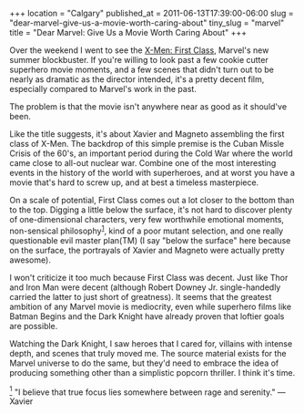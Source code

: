 +++
location = "Calgary"
published_at = 2011-06-13T17:39:00-06:00
slug = "dear-marvel-give-us-a-movie-worth-caring-about"
tiny_slug = "marvel"
title = "Dear Marvel: Give Us a Movie Worth Caring About"
+++

Over the weekend I went to see the [X-Men: First Class](http://en.wikipedia.org/wiki/X-Men:_First_Class), Marvel's new summer blockbuster. If you're willing to look past a few cookie cutter superhero movie moments, and a few scenes that didn't turn out to be nearly as dramatic as the director intended, it's a pretty decent film, especially compared to Marvel's work in the past.

The problem is that the movie isn't anywhere near as good as it should've been.

Like the title suggests, it's about Xavier and Magneto assembling the first class of X-Men. The backdrop of this simple premise is the Cuban Missle Crisis of the 60's, an important period during the Cold War where the world came close to all-out nuclear war. Combine one of the most interesting events in the history of the world with superheroes, and at worst you have a movie that's hard to screw up, and at best a timeless masterpiece.

On a scale of potential, First Class comes out a lot closer to the bottom than to the top. Digging a little below the surface, it's not hard to discover plenty of one-dimensional characters, very few worthwhile emotional moments, non-sensical philosophy<sup class="footnote" id="fnr1"><a href="#fn1">1</a></sup>, kind of a poor mutant selection, and one really questionable evil master plan(TM) (I say "below the surface" here because on the surface, the portrayals of Xavier and Magneto were actually pretty awesome).

I won't criticize it too much because First Class was decent. Just like Thor and Iron Man were decent (although Robert Downey Jr. single-handedly carried the latter to just short of greatness). It seems that the greatest ambition of any Marvel movie is mediocrity, even while superhero films like Batman Begins and the Dark Knight have already proven that loftier goals are possible.

Watching the Dark Knight, I saw heroes that I cared for, villains with intense depth, and scenes that truly moved me. The source material exists for the Marvel universe to do the same, but they'd need to embrace the idea of producing something other than a simplistic popcorn thriller. I think it's time.

<p class="footnote" id="fn1"><a href="#fnr1"><sup>1</sup></a> "I believe that true focus lies somewhere between rage and serenity." &mdash; Xavier</p>
